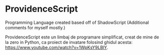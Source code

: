 # ProvidenceScript
Programming Language created based off of ShadowScript (Additional comments for myself mostly.)

ProvidenceScript este un limbaj de programare simplificat, creat de mine de la zero in Python, ca proiect de invatare folosind ghidul acesta: https://www.youtube.com/watch?v=1WpKsY9LBlY.
